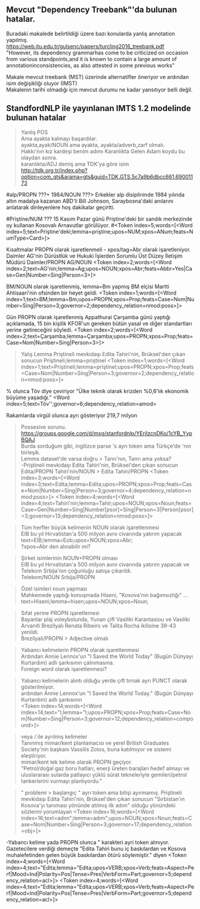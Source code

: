 ## Mevcut "Dependency Treebank"'da bulunan hatalar.

Buradaki makalede belirtildiği üzere bazı konularda yanlış annotation yapılmış.  
https://web.itu.edu.tr/gulsenc/papers/turcling2016_treebank.pdf  
"However, its dependency grammarhas come to be criticized on occasion from various standpoints,and  it  is  known  to  contain  a  large  amount  of  annotationinconsistencies,  as  also  attested  in  some  previous  works"  

Makale mevcut treebank (MST) üzerinde alternatifler öneriyor ve ardından isim değişikliği oluyor (IMST)  
Makalenin tarihi olmadığı için mevcut durumu ne kadar yansıtıyor belli değil.  

## StandfordNLP ile yayınlanan IMTS 1.2 modelinde bulunan hatalar

> Yanlış POS  
Ama ayakta kalmayı başardılar.  
ayakta,ayak/NOUN ama ayakta, ayakta/adverb,zarf olmalı.  
Hakkı'nın kız kardeşi benim adımı Karanlıkta Gelen Adam koydu bu olaydan sonra.  
karanlıkta/ADJ demiş ama TDK'ya göre isim  
http://tdk.org.tr/index.php?option=com_gts&arama=gts&guid=TDK.GTS.5c7a9b6dbcc661.69001173  

#alp/PROPN ???+ 1984/NOUN ???> Erkekler alp disiplininde 1984 yılında altın madalya kazanan ABD'li Bill Johnson, Saraybosna'daki anılarını anlatarak dinleyenlere hoş dakikalar geçirtti.
    
#Priştine/NUM ??? 15 Kasım Pazar günü Priştine'deki bir sandık merkezinde oy kullanan Kosovalı Arnavutlar görülüyor.
#<Token index=5;words=[<Word index=5;text=Priştine'deki;lemma=priştine;upos=NUM;xpos=ANum;feats=NumType=Card>]>

Kısaltmalar PROPN olarak işaretlenmeli - xpos/tag=Abr olarak işaretleniyor.
Daimler AG'nin Dürüstlük ve Hukuki İşlerden Sorumlu Üst Düzey İletişim Müdürü
Daimler/PROPN AG/NOUN
<Token index=2;words=[<Word index=2;text=AG'nin;lemma=Ag;upos=NOUN;xpos=Abr;feats=Abbr=Yes|Case=Gen|Number=Sing|Person=3>]>

BM/NOUN olarak işaretlenmiş, lemma=Bm yapmış
BM elçisi Martti Ahtisaari'nin ofsinden bir heyet geldi.
<Token index=1;words=[<Word index=1;text=BM;lemma=Bm;upos=PROPN;xpos=Prop;feats=Case=Nom|Number=Sing|Person=3;governor=2;dependency_relation=nmod:poss>]>


Gün PROPN olarak işaretlenmiş
Appathurai Çarşamba günü yaptığı açıklamada, 15 bin kişilik KFOR'un gereken bütün yasal ve diğer standartları yerine getireceğini söyledi.
<Token index=2;words=[<Word index=2;text=Çarşamba;lemma=Çarşamba;upos=PROPN;xpos=Prop;feats=Case=Nom|Number=Sing|Person=3>]>

> Yalış Lemma
Priştineli mevkidaşı Edita Tahiri'nin, Brüksel'den çıkan sonucun
Priştineli;lemma=priştinel
<Token index=1;words=[<Word index=1;text=Priştineli;lemma=priştinel;upos=PROPN;xpos=Prop;feats=Case=Nom|Number=Sing|Person=3;governor=2;dependency_relation=nmod:poss>]>

% olunca Töv diye çeviriyor
"Ülke teknik olarak krizden %0,6'lık ekonomik büyüme yaşadığı."
 <Word index=5;text=Töv'';governor=6;dependency_relation=amod>
 
Rakamlarda virgül olunca ayrı gösteriyor
219,7 milyon


> Possesive sorunu.  
https://groups.google.com/d/msg/stanfordnlp/YEriIzcnDKo/1cYB_YvpBQAJ  
Burda sorduğum gibi, ingilizce parse 's ayrı token ama Türkçe'de 'nın birleşik.  
Lemma dataset'de varsa doğru > Tanrı'nın, Tanrı ama yoksa?  
-Priştineli mevkidaşı Edita Tahiri'nin, Brüksel'den çıkan sonucun
Edita/PROPN Tahiri'nin/NOUN > Edita Tahiri/PROPN
<Token index=3;words=[<Word index=3;text=Edita;lemma=Edita;upos=PROPN;xpos=Prop;feats=Case=Nom|Number=Sing|Person=3;governor=4;dependency_relation=nmod:poss>]>
<Token index=4;words=[<Word index=4;text=Tahiri'nin;lemma=Tahir;upos=NOUN;xpos=Noun;feats=Case=Gen|Number=Sing|Number[psor]=Sing|Person=3|Person[psor]=3;governor=13;dependency_relation=nmod:poss>]>

>Tüm herfler büyük kelimenin NOUN olarak işaretlenmesi  
 EIB bu yıl Hırvatistan'a 500 milyon avro civarında yatırım yapacak  
text=EIB;lemma=Eob;upos=NOUN;xpos=Abr;  
?xpos=Abr den alınabilir mi?  

>Şirket isimlerinin NOUN+PROPN olması  
EIB bu yıl Hırvatistan'a 500 milyon avro civarında yatırım yapacak ve Telekom Srbija'nın çoğunluğu satışa çıkarıldı.  
Telekom/NOUN Srbija/PROPN  

>Özel isimleri noun yapması  
Mahkemede yaptığı konuşmada Hiseni, "Kosova'nın bağımsızlığı" ...  
text=Hiseni;lemma=hisen;upos=NOUN;xpos=Noun;  

>Sıfat yerine PROPN işaretlemesi  
Bayanlar plaj voleybolunda, Yunan çift Vasiliki Karantasiou ve Vasiliki Arvaniti Brezilyalı Renata Ribeiro ve Talita Rocha ikilisine 39-43 yenildi.  
Brezilyali/PROPN > Adjective olmalı  

>Yabancı kelimelerin PROPN olarak işaretlenmesi  
Ardından Annie Lennox'un "I Saved the World Today" (Bugün Dünyayı Kurtardım) adlı şarkısının çalınmasına.  
Foreign word olarak işaretlenmesi?  

>Yabancı kelimelerin alıntı olduğu yerde çıft tırnak ayrı PUNCT olarak gösterilmiyor.  
ardından Annie Lennox'un \"I Saved the World Today.\" (Bugün Dünyayı Kurtardım) adlı şarkısının  
<Token index=14;words=[<Word index=14;text="I;lemma="I;upos=PROPN;xpos=Prop;feats=Case=Nom|Number=Sing|Person=3;governor=12;dependency_relation=compound>]>  

>veya / ile ayrılmış kelimeler  
Tanınmış mimar/kent planlamacısı ve yerel British Graduates Society'nin başkanı Vassilis Zotos, buna katılmıyor ve sistemi eleştiriyor.  
mimar/kent tek kelime olarak PROPN geçiyor.  
"Petrol/doğal gaz boru hatları, enerji üreten barajları hedef almayı ve uluslararası sularda patlayıcı yüklü sürat tekneleriyle gemileri/petrol tankerlerini vurmayı planlıyordu."

>" problemi > başlangıç " ayrı token ama bitişi ayırmamış.
Priştineli mevkidaşı Edita Tahiri'nin, Brüksel'den çıkan sonucun "Sırbistan'ın Kosova'yı tanıması yönünde atılmış ilk adım" olduğu yönündeki sözlerini yorumlayan
<Token index=16;words=[<Word index=16;text=adım";lemma=adım";upos=NOUN;xpos=Noun;feats=Case=Nom|Number=Sing|Person=3;governor=17;dependency_relation=obj>]>

-Yabancı kelime yada PROPN olunca " karakteri ayri token almıyor.
Gazetecilere verdiği demeçte "Edita Tahiri bunu iç baskılardan ve Kosova muhalefetinden gelen büyük baskılardan ötürü söylemiştir." diyen
<Token index=4;words=[<Word index=4;text="Edita;lemma="Edita;upos=VERB;xpos=Verb;feats=Aspect=Perf|Mood=Ind|Polarity=Pos|Tense=Pres|VerbForm=Part;governor=5;dependency_relation=acl>]>
<Token index=4;words=[<Word index=4;text="Edita;lemma="Edita;upos=VERB;xpos=Verb;feats=Aspect=Perf|Mood=Ind|Polarity=Pos|Tense=Pres|VerbForm=Part;governor=5;dependency_relation=acl>]>
